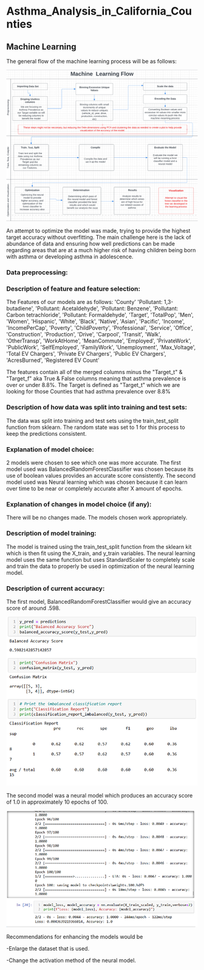 # Asthma_Analysis_in_California_Counties
## Machine Learning

The general flow of the machine learning process will be as follows:

<p align="center">
    <img src= "https://github.com/Bropell/Asthma_Analysis_in_California_Counties/blob/Andrew_Stein/Pictures/flowchart_MachineLearning.png"/>
</p>

An attempt to optimize the model was made, trying to provide the highest target accuracy without overfitting. The 
main challenge here is the lack of abundance of data and ensuring how well predictions can be made regarding areas 
that are at a much higher risk of having children being born with asthma or developing asthma in adolescence.

### Data preprocessing:

### Description of feature and feature selection:

The Features of our models are as follows: 'County' 'Pollutant: 1,3-butadiene', 'Pollutant: Acetaldehyde',
       'Pollutant: Benzene', 'Pollutant: Carbon tetrachloride',
       'Pollutant: Formaldehyde', 'Target', 'TotalPop', 'Men', 'Women',
       'Hispanic', 'White', 'Black', 'Native', 'Asian', 'Pacific', 'Income',
       'IncomePerCap', 'Poverty', 'ChildPoverty', 'Professional', 'Service',
       'Office', 'Construction', 'Production', 'Drive', 'Carpool', 'Transit',
       'Walk', 'OtherTransp', 'WorkAtHome', 'MeanCommute', 'Employed',
       'PrivateWork', 'PublicWork', 'SelfEmployed', 'FamilyWork',
       'Unemployment', 'Max_Voltage', 'Total EV Chargers',
       'Private EV Chargers', 'Public EV Chargers', 'AcresBurned',
       'Registered EV Count'

The features contain all of the merged columns minus the "Target_t" & "Target_f" aka True & False columns meaning that asthma prevalence is over or under 8.8%.
The Target is defined as "Target_t" which we are looking for those Counties that had asthma prevalence over 8.8%

### Description of how data was split into training and test sets:

The data was split into training and test sets using the train_test_split function from sklearn. 
The random state was set to 1 for this process to keep the predictions consistent.

### Explanation of model choice:

2 models were chosen to see which one was more accurate.
The first model used was BalancedRandomForestClassifier was chosen because its use of boolean values provides an accurate score consistently.
The second model used was Neural learning which was chosen because it can learn over time to be near or completely accurate after X amount of epochs.

### Explanation of changes in model choice (if any):

There will be no changes made. The models chosen work appropriately.

### Description of model training:

The model is trained using the train_test_split function from the sklearn kit which is then fit using the X_train, 
and y_train variables. The neural learning model uses the same function but uses StandardScaler to completely scale 
and train the data to properly be used in optimization of the neural learning model.

### Description of current accuracy:

The first model, BalancedRandomForestClassifier would give an accuracy score of around .598.

![Forest](https://github.com/Bropell/Asthma_Analysis_in_California_Counties/blob/Andrew_Stein/Pictures/bfrc.png)

The second model was a neural model which produces an accuracy score of 1.0 in approximately 10 epochs of 100. 

![Neural](https://github.com/Bropell/Asthma_Analysis_in_California_Counties/blob/Andrew_Stein/Pictures/neural.png)



Recommendations for enhancing the models would be 

-Enlarge the dataset that is used.

-Change the activation method of the neural model.

